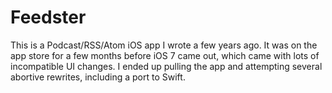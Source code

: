 # Feedster

This is a Podcast/RSS/Atom iOS app I wrote a few years ago. It was on the app store for a few months before iOS 7 came out,
which came with lots of incompatible UI changes. I ended up pulling the app and attempting several abortive rewrites,
including a port to Swift.
